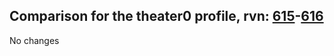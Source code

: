 ## Comparison for the theater0 profile, rvn: [615](https://github.com/PRO100KatYT/FortniteProfileRevisions/tree/main/profiles/theater0/615%20theater0.json)-[616](https://github.com/PRO100KatYT/FortniteProfileRevisions/tree/main/profiles/theater0/616%20theater0.json)

No changes
